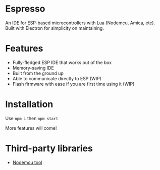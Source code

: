 # Espresso
An IDE for ESP-based microcontrollers with Lua (Nodemcu, Amica, etc). Built with Electron for simplicity on maintaining.
# Features
- Fully-fledged ESP IDE that works out of the box
- Memory-saving IDE
- Built from the ground up
- Able to communicate directly to ESP (WIP)
- Flash firmware with ease if you are first time using it (WIP)

# Installation
Use `npm i` then `npm start`

More features will come!

# Third-party libraries
- [Nodemcu tool](https://github.com/AndiDittrich/NodeMCU-Tool)